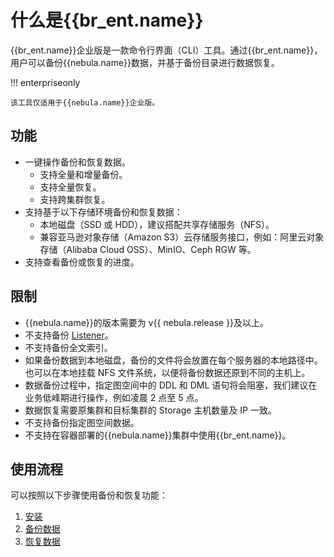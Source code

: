 # 什么是{{br_ent.name}}

{{br_ent.name}}企业版是一款命令行界面（CLI）工具。通过{{br_ent.name}}，用户可以备份{{nebula.name}}数据，并基于备份目录进行数据恢复。

!!! enterpriseonly

    该工具仅适用于{{nebula.name}}企业版。

## 功能

- 一键操作备份和恢复数据。
  - 支持全量和增量备份。
  - 支持全量恢复。
  - 支持跨集群恢复。
- 支持基于以下存储环境备份和恢复数据：
  - 本地磁盘（SSD 或 HDD），建议搭配共享存储服务（NFS）。
  - 兼容亚马逊对象存储（Amazon S3）云存储服务接口，例如：阿里云对象存储（Alibaba Cloud OSS）、MinIO、Ceph RGW 等。
- 支持查看备份或恢复的进度。

## 限制

- {{nebula.name}}的版本需要为 v{{ nebula.release }}及以上。
- 不支持备份 [Listener](../../4.deployment-and-installation/6.deploy-text-based-index/3.deploy-listener.md)。
- 不支持备份全文索引。
- 如果备份数据到本地磁盘，备份的文件将会放置在每个服务器的本地路径中。也可以在本地挂载 NFS 文件系统，以便将备份数据还原到不同的主机上。
- 数据备份过程中，指定图空间中的 DDL 和 DML 语句将会阻塞，我们建议在业务低峰期进行操作，例如凌晨 2 点至 5 点。
- 数据恢复需要原集群和目标集群的 Storage 主机数量及 IP 一致。
- 不支持备份指定图空间数据。
- 不支持在容器部署的{{nebula.name}}集群中使用{{br_ent.name}}。

## 使用流程

可以按照以下步骤使用备份和恢复功能：

1. [安装](2.install-tools.md)
2. [备份数据](3.backup-data.md)
3. [恢复数据](4.restore-data.md)



